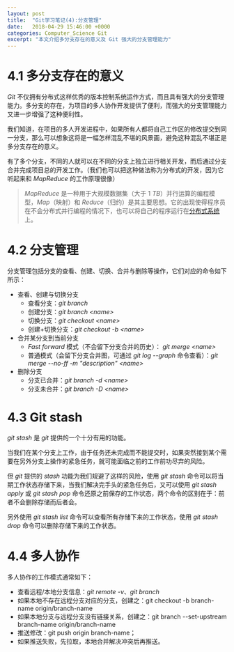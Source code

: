 ```yaml
---
layout: post
title:  "Git学习笔记(4):分支管理"
date:   2018-04-29 15:46:00 +0000
categories: Computer_Science Git
excerpt: "本文介绍多分支存在的意义及 Git 强大的分支管理能力"
---
```


# 4.1 多分支存在的意义
 
*Git* 不仅拥有分布式这样优秀的版本控制系统运作方式，而且具有强大的分支管理能力。多分支的存在，为项目的多人协作开发提供了便利，而强大的分支管理能力又进一步增强了这种便利性。

我们知道，在项目的多人开发进程中，如果所有人都将自己工作区的修改提交到同一分支，那么可以想象这将是一幅怎样混乱不堪的风景画，避免这种混乱不堪正是多分支存在的意义。

有了多个分支，不同的人就可以在不同的分支上独立进行相关开发，而后通过分支合并完成项目总的开发工作。（我们也可以把这种做法称为分布式的开发，因为它听起来和 *MapReduce* 的工作原理很像）

<div>
<blockquote class='quote-style'>
<em>MapReduce</em> 是一种用于大规模数据集（大于 1 <em>TB</em>）并行运算的编程模型，<em>Map</em>（映射）和 <em>Reduce</em>（归约）是其主要思想。它的出现使得程序员在不会分布式并行编程的情况下，也可以将自己的程序运行在<a href="https://baike.baidu.com/item/%E5%88%86%E5%B8%83%E5%BC%8F%E7%B3%BB%E7%BB%9F">分布式系统</a>上。
</blockquote>
</div>

# 4.2 分支管理

分支管理包括分支的查看、创建、切换、合并与删除等操作，它们对应的命令如下所示：

* 查看、创建与切换分支
  + 查看分支：*git branch*
  + 创建分支：*git branch \<name\>*
  + 切换分支：*git checkout \<name\>*
  + 创建+切换分支：*git checkout -b \<name\>*
* 合并某分支到当前分支
  + *Fast forward* 模式（不会留下分支合并的历史）： *git merge \<name\>*
  + 普通模式（会留下分支合并图，可通过 *git log --graph* 命令查看）：*git merge --no-ff -m "description" \<name\>*
* 删除分支
  + 分支已合并：*git branch -d \<name\>*
  + 分支未合并：*git branch -D \<name\>*

# 4.3 Git stash

*git stash* 是 *git* 提供的一个十分有用的功能。

当我们在某个分支上工作，由于任务还未完成而不能提交时，如果突然接到某个需要在另外分支上操作的紧急任务，就可能面临之前的工作前功尽弃的风险。

但 *git* 提供的 *stash* 功能为我们规避了这样的风险，使用 *git stash* 命令可以将当期工作状态存储下来，当我们解决完手头的紧急任务后，又可以使用 *git stash apply* 或 *git stash pop* 命令还原之前保存的工作状态，两个命令的区别在于：前者不会删除存储而后者会。

另外使用 *git stash list* 命令可以查看所有存储下来的工作状态，使用 *git stash drop* 命令可以删除存储下来的工作状态。

# 4.4 多人协作

多人协作的工作模式通常如下：
- 查看远程/本地分支信息：*git remote -v*、*git branch*
- 如果本地不存在远程分支对应的分支，创建之：git checkout -b branch-name origin/branch-name
- 如果本地分支与远程分支没有链接关系，创建之：git branch --set-upstream branch-name origin/branch-name
- 推送修改：git push origin branch-name；
- 如果推送失败，先拉取，本地合并解决冲突后再推送。